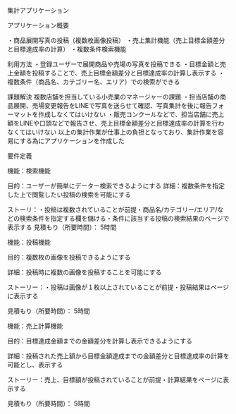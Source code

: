 集計アプリケーション

アプリケーション概要

・商品展開写真の投稿（複数枚画像投稿）
・売上集計機能（売上目標金額差分と目標達成率の計算）
・複数条件検索機能


利用方法
・登録ユーザーで展開商品や売場の写真を投稿できる
・目標金額と売上金額を投稿することで、売上目標金額差分と目標達成率の計算し表示する
・複数条件（商品名、カテゴリー名、エリア）での検索ができる


課題解決
複数店舗を担当している小売業のマネージャーの課題
・担当店舗の商品展開、売場変更報告をLINEで写真を送らせて確認、写真集計を後に報告フォーマットを作成しなくてはいけない
・販売コンクールなどで、担当店舗に売上額をLINEや口頭などで報告させ、売上目標金額差分と目標達成率の計算を行わなくてはいけない
以上の集計作業が仕事上の負担となっており、集計作業を容易にする為にアプリケーションを作成した


要件定義

機能：検索機能	
  
目的：ユーザーが簡単にデーター検索できるようにする
詳細：複数条件を指定した上で閲覧したい投稿の検索を可能にする	
  
ストーリ：・投稿は複数されていることが前提・商品名/カテゴリー/エリア/などの検索条件を指定する欄を儲ける・条件に該当する投稿の検索結果のページで表示する
見積もり（所要時間）： 5時間
  
 
機能：投稿機能	
 
目的：複数枚の画像を投稿できるようにする	
 
 詳細：投稿時に複数の画像を投稿することを可能にする	
 
 ストーリー：・投稿は画像が１枚以上されていることが前提・投稿結果はページに表示する	
 
 見積もり（所要時間）： 5時間
 
 
機能：売上計算機能
 
目的：目標達成金額までの金額差分を計算し表示できるようにする
 
 詳細：投稿された売上額から目標金額達成までの金額差分と目標達成率の計算を可能とし、表示する
 
 ストーリー：売上、目標額が投稿されていることが前提・計算結果をページに表示する
 
 見積もり（所要時間）： 5時間
 
